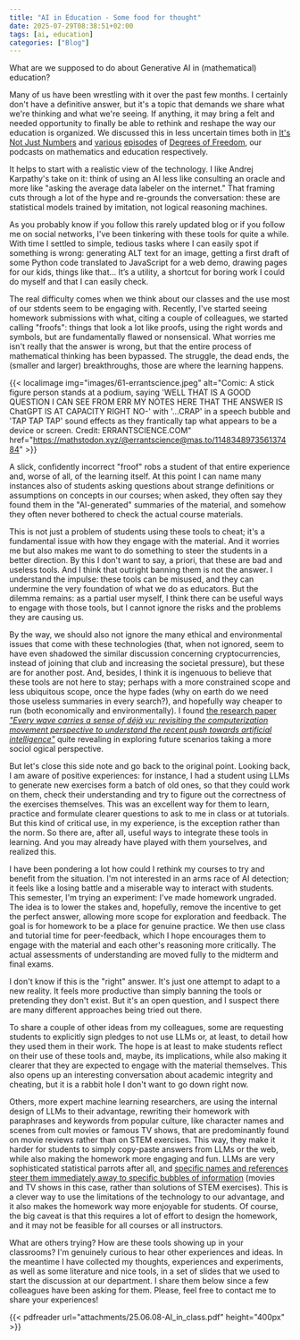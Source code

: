 ```yaml
---
title: "AI in Education - Some food for thought"
date: 2025-07-29T08:38:51+02:00
tags: [ai, education]
categories: ["Blog"]
---
```


What are we supposed to do about Generative AI in (mathematical) education?

Many of us have been wrestling with it over the past few months. I certainly don't have a definitive answer, but it's a topic that demands we share what we're thinking and what we're seeing. If anything, it may bring a felt and needed opportunity to finally be able to rethink and reshape the way our education is organized. We discussed this in less uncertain times both in [It's Not Just Numbers](https://creators.spotify.com/pod/profile/not-just-numbers/episodes/S1E03---Teaching-mathematics--with-Tams-Grbe-and-Ceclia-Salgado-e2bsae3) and [various](https://creators.spotify.com/pod/profile/degrees-of-freedom/episodes/S2-Ep9---Specifications-Grading-e2oida7) [episodes](https://creators.spotify.com/pod/profile/degrees-of-freedom/episodes/S3E01-Critical-Pedagogy-and-the-Work-of-Paulo-Freire-e2oid9u) of [Degrees of Freedom](https://creators.spotify.com/pod/profile/degrees-of-freedom/episodes/S3E06---Ungrading-e2oidaq), our podcasts on mathematics and education respectively.

It helps to start with a realistic view of the technology. I like Andrej Karpathy's take on it: think of using an AI less like consulting an oracle and more like "asking the average data labeler on the internet." That framing cuts through a lot of the hype and re-grounds the conversation: these are statistical models trained by imitation, not logical reasoning machines.

As you probably know if you follow this rarely updated blog or if you follow me on social networks, I've been tinkering with these tools for quite a while. With time I settled to simple, tedious tasks where I can easily spot if something is wrong: generating ALT text for an image, getting a first draft of some Python code translated to JavaScript for a web demo, drawing pages for our kids, things like that... It’s a utility, a shortcut for boring work I could do myself and that I can easily check.

The real difficulty comes when we think about our classes and the use most of our stdents seem to be engaging with. Recently, I've started seeing homework submissions with what, citing a couple of colleagues, we started calling "froofs": things that look a lot like proofs, using the right words and symbols, but are fundamentally flawed or nonsensical. What worries me isn't really that the answer is wrong, but that the entire process of mathematical thinking has been bypassed. The struggle, the dead ends, the (smaller and larger) breakthroughs, those are where the learning happens.

{{< localimage img="images/61-errantscience.jpeg" alt="Comic: A stick figure person stands at a podium, saying 'WELL THAT IS A GOOD QUESTION I CAN SEE FROM ERR MY NOTES HERE THAT THE ANSWER IS ChatGPT IS AT CAPACITY RIGHT NO-' with '...CRAP' in a speech bubble and 'TAP TAP TAP' sound effects as they frantically tap what appears to be a device or screen. Credit: ERRANTSCIENCE.COM" href="https://mathstodon.xyz/@errantscience@mas.to/114834897356137484" >}}

A slick, confidently incorrect "froof" robs a student of that entire experience and, worse of all, of the learning itself. At this point I can name many instances also of students asking questions about strange definitions or assumptions on concepts in our courses; when asked, they often say they found them in the "AI-generated" summaries of the material, and somehow they often never bothered to check the actual course materials.

This is not just a problem of students using these tools to cheat; it's a fundamental issue with how they engage with the material. And it worries me but also makes me want to do something to steer the students in a better direction. By this I don't want to say, a priori, that these are bad and useless tools. And I think that outright banning them is not the answer. I understand the impulse: these tools can be misused, and they can undermine the very foundation of what we do as educators. But the dilemma remains: as a partial user myself, I think there can be useful ways to engage with those tools, but I cannot ignore the risks and the problems they are causing us.

By the way, we should also not ignore the many ethical and environmental issues that come with these technologies (that, when not ignored, seem to have even shadowed the similar discussion concerning cryptocurrencies, instead of joining that club and increasing the societal pressure), but these are for another post. And, besides, I think it is ingenuous to believe that these tools are not here to stay; perhaps with a more constrained scope and less ubiquitous scope, once the hype fades (why on earth do we need those useless summaries in every search?), and hopefully way cheaper to run (both economically and environmentally). I found [the research paper _"Every wave carries a sense of déjà vu: revisiting the computerization movement perspective to understand the recent push towards artificial intelligence"_](https://link.springer.com/article/10.1007/s00146-025-02402-x) quite revealing in exploring future scenarios taking a more sociol ogical perspective.

But let's close this side note and go back to the original point. Looking back, I am aware of positive experiences: for instance, I had a student using LLMs to generate new exercises form a batch of old ones, so that they could work on them, check their understanding and try to figure out the correctness of the exercises themselves. This was an excellent way for them to learn, practice and formulate clearer questions to ask to me in class or at tutorials. But this kind of critical use, in my experience, is the exception rather than the norm. So there are, after all, useful ways to integrate these tools in learning. And you may already have played with them yourselves, and realized this.

I have been pondering a lot how could I rethink my courses to try and benefit from the situation. I'm not interested in an arms race of AI detection; it feels like a losing battle and a miserable way to interact with students. This semester, I'm trying an experiment: I've made homework ungraded. The idea is to lower the stakes and, hopefully, remove the incentive to get the perfect answer, allowing more scope for exploration and feedback. The goal is for homework to be a place for genuine practice. We then use class and tutorial time for peer-feedback, which I hope encourages them to engage with the material and each other's reasoning more critically. The actual assessments of understanding are moved fully to the midterm and final exams.

I don't know if this is the "right" answer. It's just one attempt to adapt to a new reality. It feels more productive than simply banning the tools or pretending they don't exist. But it's an open question, and I suspect there are many different approaches being tried out there.

To share a couple of other ideas from my colleagues, some are requesting students to explicitly sign pledges to not use LLMs or, at least, to detail how they used them in their work. The hope is at least to make students reflect on their use of these tools and, maybe, its implications, while also making it clearer that they are expected to engage with the material themselves. This also opens up an interesting conversation about academic integrity and cheating, but it is a rabbit hole I don't want to go down right now.

Others, more expert machine learning researchers, are using the internal design of LLMs to their advantage, rewriting their homework with paraphrases and keywords from popular culture, like character names and scenes from cult movies or famous TV shows, that are predominantly found on movie reviews rather than on STEM exercises. This way, they make it harder for students to simply copy-paste answers from LLMs or the web, while also making the homework more engaging and fun. LLMs are very sophisticated statistical parrots after all, and [specific names and references steer them immediately away to specific bubbles of information](https://www.science.org/content/article/scienceadviser-cats-confuse-ai) (movies and TV shows in this case, rather than solutions of STEM exercises). This is a clever way to use the limitations of the technology to our advantage, and it also makes the homework way more enjoyable for students. Of course, the big caveat is that this requires a lot of effort to design the homework, and it may not be feasible for all courses or all instructors.

What are others trying? How are these tools showing up in your classrooms? I'm genuinely curious to hear other experiences and ideas. In the meantime I have collected my thoughts, experiences and experiments, as well as some literature and nice tools, in a set of slides that we used to start the discussion at our department. I share them below since a few colleagues have been asking for them. Please, feel free to contact me to share your experiences!

{{< pdfreader url="attachments/25.06.08-AI_in_class.pdf" height="400px" >}}
